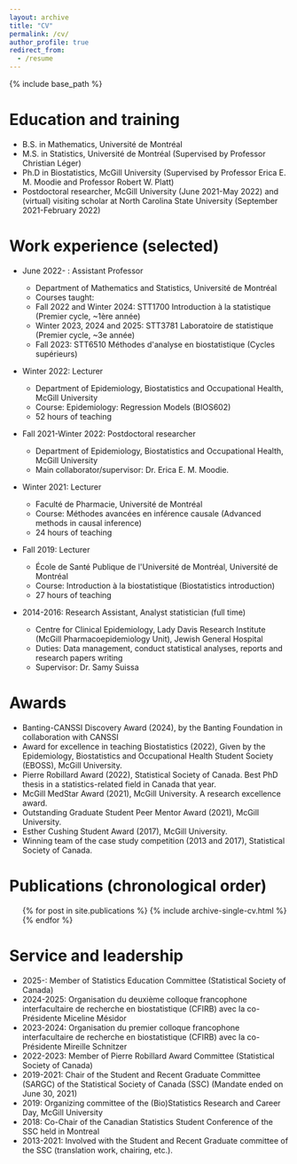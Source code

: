 ```yaml
---
layout: archive
title: "CV"
permalink: /cv/
author_profile: true
redirect_from:
  - /resume
---
```


{% include base_path %}

Education and training
======
* B.S. in Mathematics, Université de Montréal 
* M.S. in Statistics, Université de Montréal (Supervised by Professor Christian Léger)
* Ph.D in Biostatistics, McGill University (Supervised by Professor Erica E. M. Moodie and Professor Robert W. Platt)
* Postdoctoral researcher, McGill University (June 2021-May 2022) and (virtual) visiting scholar at North Carolina State University (September 2021-February 2022)
 
Work experience (selected)
======

* June 2022- : Assistant Professor
  * Department of Mathematics and Statistics, Université de Montréal
  * Courses taught:
  * Fall 2022 and Winter 2024: STT1700 Introduction à la statistique (Premier cycle, ~1ère année)
  * Winter 2023, 2024 and 2025: STT3781 Laboratoire de statistique (Premier cycle, ~3e année)
  * Fall 2023: STT6510 Méthodes d'analyse en biostatistique (Cycles supérieurs)

* Winter 2022: Lecturer
  * Department of Epidemiology, Biostatistics and Occupational Health, McGill University
  * Course: Epidemiology: Regression Models (BIOS602) 
  * 52 hours of teaching 

* Fall 2021-Winter 2022: Postdoctoral researcher
  * Department of Epidemiology, Biostatistics and Occupational Health, McGill University
  * Main collaborator/supervisor: Dr. Erica E. M. Moodie.  

* Winter 2021: Lecturer
  * Faculté de Pharmacie, Université de Montréal
  * Course: Méthodes avancées en inférence causale  (Advanced methods in causal inference)
  * 24 hours of teaching 
  
* Fall 2019: Lecturer
  * École de Santé Publique de l'Université de Montréal, Université de Montréal
  * Course: Introduction à la biostatistique (Biostatistics introduction)
  * 27 hours of teaching
  
* 2014-2016: Research Assistant, Analyst statistician (full time)
  * Centre for Clinical Epidemiology, Lady Davis Research Institute (McGill Pharmacoepidemiology Unit), Jewish General Hospital
  * Duties: Data management, conduct statistical analyses, reports and research papers writing
  * Supervisor: Dr. Samy Suissa
 
Awards
======
* Banting-CANSSI Discovery Award (2024), by the Banting Foundation in collaboration with CANSSI 
* Award for excellence in teaching Biostatistics (2022), Given by the Epidemiology, Biostatistics and Occupational Health Student Society (EBOSS), McGill University.
* Pierre Robillard Award (2022), Statistical Society of Canada. Best PhD thesis in a statistics-related field in Canada that year.
* McGill MedStar Award (2021), McGill University. A research excellence award.
* Outstanding Graduate Student Peer Mentor Award (2021), McGill University. 
* Esther Cushing Student Award (2017), McGill University. 
* Winning team of the case study competition (2013 and 2017), Statistical Society of Canada.
 
 
Publications (chronological order)
======
  <ul>{% for post in site.publications %}
    {% include archive-single-cv.html %}
  {% endfor %}</ul>
  
 
    
Service and leadership
======
* 2025-: Member of Statistics Education Committee (Statistical Society of Canada)
* 2024-2025: Organisation du deuxième colloque francophone interfacultaire de recherche en biostatistique (CFIRB) avec la co-Présidente Miceline Mésidor
* 2023-2024: Organisation du premier colloque francophone interfacultaire de recherche en biostatistique (CFIRB) avec la co-Présidente Mireille Schnitzer
* 2022-2023: Member of Pierre Robillard Award Committee (Statistical Society of Canada)
* 2019-2021: Chair of the Student and Recent Graduate Committee (SARGC) of the Statistical Society of Canada (SSC) (Mandate ended on June 30, 2021) 
* 2019: Organizing committee of the (Bio)Statistics Research and Career Day, McGill University
* 2018: Co-Chair of the Canadian Statistics Student Conference of the SSC held in Montreal
* 2013-2021: Involved with the Student and Recent Graduate committee of the SSC (translation work, chairing, etc.).

